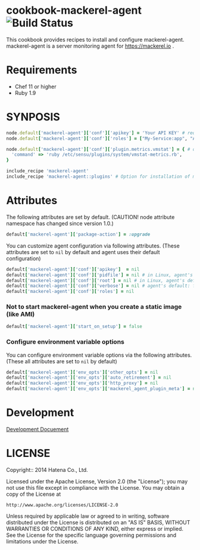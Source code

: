 cookbook-mackerel-agent ![Build Status](https://circleci.com/gh/mackerelio/cookbook-mackerel-agent.svg?style=shield&circle-token=d1d6814ee3a6add935eca5549de378d58f75a59f)
=======================

This cookbook provides recipes to install and configure mackerel-agent.
mackerel-agent is a server monitoring agent for https://mackerel.io .

Requirements
============

- Chef 11 or higher
- Ruby 1.9

SYNPOSIS
========

```ruby
node.default['mackerel-agent']['conf']['apikey'] = 'Your API KEY' # required
node.default['mackerel-agent']['conf']['roles'] = ["My-Service:app", "Another-Service:db"] # optional

node.default['mackerel-agent']['conf']['plugin.metrics.vmstat'] = { # optional
  'command' => 'ruby /etc/sensu/plugins/system/vmstat-metrics.rb',
}

include_recipe 'mackerel-agent'
include_recipe 'mackerel-agent::plugins' # Option for installation of mackerel-agent-plugins package
```

Attributes
==========

The following attributes are set by default.
(CAUTION! node attribute namespace has changed since version 1.0.)

```ruby
default['mackerel-agent']['package-action'] = :upgrade
```

You can customize agent configuration via following attributes.
(These attributes are set to `nil` by default and agent uses their default configuration)

```ruby
default['mackerel-agent']['conf']['apikey']  = nil
default['mackerel-agent']['conf']['pidfile'] = nil # in Linux, agent's default: "/var/run/mackerel-agent.pid"
default['mackerel-agent']['conf']['root'] = nil # in Linux, agent's default: "/var/lib/mackerel-agent"
default['mackerel-agent']['conf']['verbose'] = nil # agent's default: false
default['mackerel-agent']['conf']['roles'] = nil
```

### Not to start mackerel-agent when you create a static image (like AMI)

```ruby
default['mackerel-agent']['start_on_setup'] = false
```

### Configure environment variable options
You can configure environment variable options via the following attributes.
(These all attributes are set to `nil` by default)

```ruby
default['mackerel-agent']['env_opts']['other_opts'] = nil
default['mackerel-agent']['env_opts']['auto_retirement'] = nil
default['mackerel-agent']['env_opts']['http_proxy'] = nil
default['mackerel-agent']['env_opts']['mackerel_agent_plugin_meta'] = nil
```

Development
===========

[Development Docuement](DEVELOPMENT.md)

LICENSE
=======

Copyright:: 2014 Hatena Co., Ltd.

Licensed under the Apache License, Version 2.0 (the "License");
you may not use this file except in compliance with the License.
You may obtain a copy of the License at

    http://www.apache.org/licenses/LICENSE-2.0

Unless required by applicable law or agreed to in writing, software
distributed under the License is distributed on an "AS IS" BASIS,
WITHOUT WARRANTIES OR CONDITIONS OF ANY KIND, either express or implied.
See the License for the specific language governing permissions and
limitations under the License.

